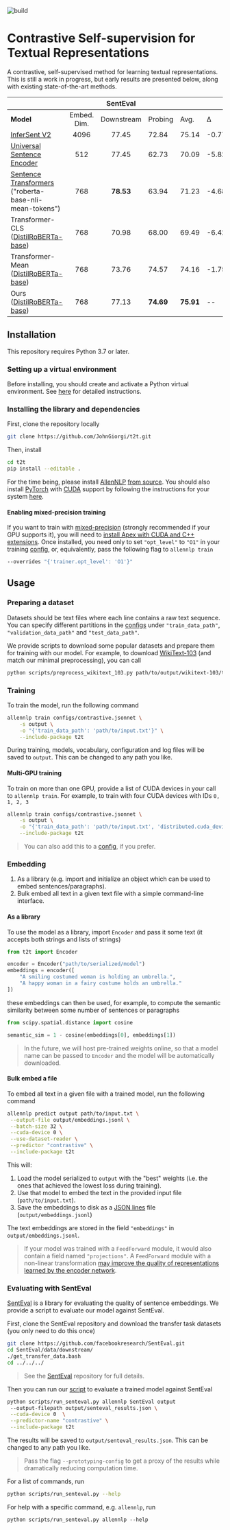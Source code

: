 ![build](https://github.com/JohnGiorgi/t2t/workflows/build/badge.svg?branch=master)

# Contrastive Self-supervision for Textual Representations

A contrastive, self-supervised method for learning textual representations. This is still a work in progress, but early results are presented below, along with existing state-of-the-art methods.

|                                                  |             |  SentEval  |         |       |            |
|--------------------------------------------------|:-----------:|:----------:|---------|-------|------------|
| __Model__                                            | Embed. Dim. | Downstream | Probing |  Avg. | Δ |
| [InferSent V2](https://github.com/facebookresearch/InferSent)                  |     4096    |    77.45   |  72.84  | 75.14 |    -0.77   |
| [Universal Sentence Encoder](https://tfhub.dev/google/universal-sentence-encoder/4) |     512     |    77.45   |  62.73  | 70.09 |    -5.82   |
| [Sentence Transformers](https://github.com/UKPLab/sentence-transformers)  ("roberta-base-nli-mean-tokens")    |     768     |    __78.53__   |  63.94  | 71.23 |    -4.68   |
| Transformer-CLS ([DistilRoBERTa-base](https://huggingface.co/distilroberta-base))               |     768     |    70.98   |  68.00  | 69.49 |    -6.42   |
| Transformer-Mean ([DistilRoBERTa-base](https://huggingface.co/distilroberta-base))              |     768     |    73.76   |  74.57  | 74.16 |    -1.75   |
| Ours ([DistilRoBERTa-base](https://huggingface.co/distilroberta-base))                                             |     768     |    77.13   |  __74.69__  | __75.91__ |     --     |


## Installation

This repository requires Python 3.7 or later.

### Setting up a virtual environment

Before installing, you should create and activate a Python virtual environment. See [here](https://github.com/allenai/allennlp#installing-via-pip) for detailed instructions.

### Installing the library and dependencies

First, clone the repository locally

```bash
git clone https://github.com/JohnGiorgi/t2t.git
```

Then, install

```bash
cd t2t
pip install --editable .
```

For the time being, please install [AllenNLP](https://github.com/allenai/allennlp) [from source](https://github.com/allenai/allennlp#installing-from-source). You should also install [PyTorch](https://pytorch.org/) with [CUDA](https://developer.nvidia.com/cuda-zone) support by following the instructions for your system [here](https://pytorch.org/get-started/locally/).

#### Enabling mixed-precision training

If you want to train with [mixed-precision](https://devblogs.nvidia.com/mixed-precision-training-deep-neural-networks/) (strongly recommended if your GPU supports it), you will need to [install Apex with CUDA and C++ extensions](https://github.com/NVIDIA/apex#quick-start). Once installed, you need only to set `"opt_level"` to `"O1"` in your training [config](configs), or, equivalently, pass the following flag to `allennlp train`

```bash
--overrides "{'trainer.opt_level': 'O1'}"
```

## Usage

### Preparing a dataset

Datasets should be text files where each line contains a raw text sequence. You can specify different partitions in the [configs](configs) under `"train_data_path"`, `"validation_data_path"` and `"test_data_path"`.

We provide scripts to download some popular datasets and prepare them for training with our model. For example, to download [WikiText-103](https://www.salesforce.com/products/einstein/ai-research/the-wikitext-dependency-language-modeling-dataset/) (and match our minimal preprocessing), you can call

```bash
python scripts/preprocess_wikitext_103.py path/to/output/wikitext-103/train.txt --min-length 1024
```

### Training

To train the model, run the following command

```bash
allennlp train configs/contrastive.jsonnet \
    -s output \
    -o "{'train_data_path': 'path/to/input.txt'}" \
    --include-package t2t
```

During training, models, vocabulary, configuration and log files will be saved to `output`. This can be changed to any path you like.

#### Multi-GPU training

To train on more than one GPU, provide a list of CUDA devices in your call to `allennlp train`. For example, to train with four CUDA devices with IDs `0, 1, 2, 3`

```bash
allennlp train configs/contrastive.jsonnet \
    -s output \
    -o "{'train_data_path': 'path/to/input.txt', 'distributed.cuda_devices': [0, 1, 2, 3]}" \
    --include-package t2t
```

> You can also add this to a [config](configs), if you prefer.

### Embedding

1. As a library (e.g. import and initialize an object which can be used to embed sentences/paragraphs).
2. Bulk embed all text in a given text file with a simple command-line interface.

#### As a library

To use the model as a library, import `Encoder` and pass it some text (it accepts both strings and lists of strings)

```python
from t2t import Encoder

encoder = Encoder("path/to/serialized/model")
embeddings = encoder([
    "A smiling costumed woman is holding an umbrella.",
    "A happy woman in a fairy costume holds an umbrella."
])
```

these embeddings can then be used, for example, to compute the semantic similarity between some number of sentences or paragraphs

```python
from scipy.spatial.distance import cosine

semantic_sim = 1 - cosine(embeddings[0], embeddings[1])
```

> In the future, we will host pre-trained weights online, so that a model name can be passed to `Encoder` and the model will be automatically downloaded. 

#### Bulk embed a file

To embed all text in a given file with a trained model, run the following command

```bash
allennlp predict output path/to/input.txt \
 --output-file output/embeddings.jsonl \
 --batch-size 32 \
 --cuda-device 0 \
 --use-dataset-reader \
 --predictor "contrastive" \
 --include-package t2t
```

This will:

1. Load the model serialized to `output` with the "best" weights (i.e. the ones that achieved the lowest loss during training).
2. Use that model to embed the text in the provided input file (`path/to/input.txt`).
3. Save the embeddings to disk as a [JSON lines](http://jsonlines.org/) file (`output/embeddings.jsonl`)

The text embeddings are stored in the field `"embeddings"` in `output/embeddings.jsonl`.

> If your model was trained with a `FeedForward` module, it would also contain a field named `"projections"`. A `FeedForward` module with a non-linear transformation [may improve the quality of representations learned by the encoder network](https://arxiv.org/abs/2002.05709).

### Evaluating with SentEval

[SentEval](https://github.com/facebookresearch/SentEval) is a library for evaluating the quality of sentence embeddings. We provide a script to evaluate our model against SentEval.

First, clone the SentEval repository and download the transfer task datasets (you only need to do this once)

```bash
git clone https://github.com/facebookresearch/SentEval.git
cd SentEval/data/downstream/
./get_transfer_data.bash
cd ../../../
```

> See the [SentEval](https://github.com/facebookresearch/SentEval) repository for full details.

Then you can run our [script](scripts/run_senteval.py) to evaluate a trained model against SentEval

```bash
python scripts/run_senteval.py allennlp SentEval output 
 --output-filepath output/senteval_results.json \
 --cuda-device 0  \
 --predictor-name "contrastive" \
 --include-package t2t
```

The results will be saved to `output/senteval_results.json`. This can be changed to any path you like.

> Pass the flag `--prototyping-config` to get a proxy of the results while dramatically reducing computation time.

For a list of commands, run

```bash
python scripts/run_senteval.py --help
```

For help with a specific command, e.g. `allennlp`, run

```
python scripts/run_senteval.py allennlp --help
```
